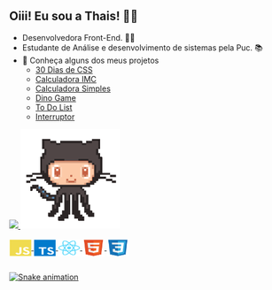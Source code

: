 



## Oiii! Eu sou a Thais! 👋🏻
- Desenvolvedora Front-End. 👩‍💻
- Estudante de Análise e desenvolvimento de sistemas pela Puc. 📚
- 🔎 Conheça alguns dos meus projetos
   - [30 Dias de CSS](https://github.com/ThaisOrgeira/30diasDeCSS)
   - [Calculadora IMC](https://github.com/ThaisOrgeira/Calculadora-IMC)
   - [Calculadora Simples](https://github.com/ThaisOrgeira/Calculadora-Javascript)
   - [Dino Game](https://github.com/ThaisOrgeira/DinoGame)
   - [To Do List](https://github.com/ThaisOrgeira/To-Do-List/blob/main/README.md)
   - [Interruptor](https://github.com/ThaisOrgeira/Lampada-Javascript)
   


 <div>
  <a href="https://github.com/ThaisDeveloper">
  <img height="180em" src="https://github-readme-stats.vercel.app/api?username=ThaisOrgeira&show_icons=true&theme=dracula&include_all_commits=true&count_private=true"/>
  <img  height="180em" alt="gif" src="https://raw.githubusercontent.com/iCharlesZ/FigureBed/master/img/octocat.gif">
</div>
   <div style="display: inline_block"><br>
  <img align="center" alt="thais-Js" height="30" width="40" src="https://raw.githubusercontent.com/devicons/devicon/master/icons/javascript/javascript-plain.svg">
  <img align="center" alt="thais-Ts" height="30" width="40" src="https://raw.githubusercontent.com/devicons/devicon/master/icons/typescript/typescript-plain.svg">
  <img align="center" alt="thais-React" height="30" width="40" src="https://raw.githubusercontent.com/devicons/devicon/master/icons/react/react-original.svg">
  <img align="center" alt="thais-HTML" height="30" width="40" src="https://raw.githubusercontent.com/devicons/devicon/master/icons/html5/html5-original.svg">
  <img align="center" alt="thais-CSS" height="30" width="40" src="https://raw.githubusercontent.com/devicons/devicon/master/icons/css3/css3-original.svg">
</div>
 
  ##

<div> 
  

</div>
 
  ![Snake animation](https://github.com/ThaisOrgeira/ThaisOrgeira/blob/output/github-contribution-grid-snake.svg)
